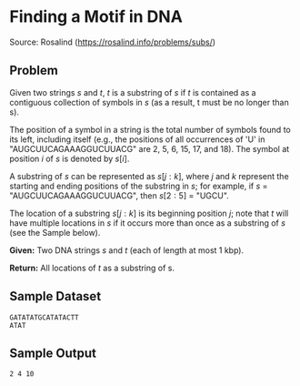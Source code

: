 
Finding a Motif in DNA
======================

Source: Rosalind (https://rosalind.info/problems/subs/)

Problem
-------

Given two strings $s$ and $t$, $t$ is a substring of $s$ if $t$ is contained as a contiguous collection of symbols in $s$ (as a result, t must be no longer than s).

The position of a symbol in a string is the total number of symbols found to its left, including itself (e.g., the positions of all occurrences of 'U' in "AUGCUUCAGAAAGGUCUUACG" are 2, 5, 6, 15, 17, and 18). The symbol at position $i$ of $s$ is denoted by $s[i]$.

A substring of $s$ can be represented as $s[j:k]$, where $j$ and $k$ represent the starting and ending positions of the substring in $s$; for example, if $s$ = "AUGCUUCAGAAAGGUCUUACG", then $s[2:5]$ = "UGCU".

The location of a substring $s[j:k]$ is its beginning position $j$; note that $t$ will have multiple locations in $s$ if it occurs more than once as a substring of $s$ (see the Sample below).

**Given:** Two DNA strings $s$ and $t$ (each of length at most 1 kbp).

**Return:** All locations of $t$ as a substring of s.


Sample Dataset
--------------
```
GATATATGCATATACTT
ATAT
```


Sample Output
-------------
```
2 4 10
```


